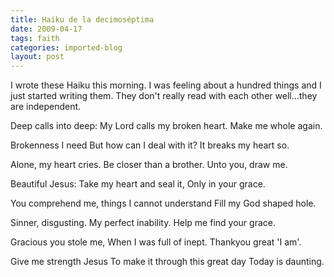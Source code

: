 ```yaml
---
title: Haiku de la decimoséptima
date: 2009-04-17
tags: faith
categories: imported-blog
layout: post
---
```

I wrote these Haiku this morning. I was feeling about a hundred things and I just started writing them. They don't really read with each other well...they are independent.

Deep calls into deep:
My Lord calls my broken heart.
Make me whole again.

Brokenness I need
But how can I deal with it?
It breaks my heart so.

Alone, my heart cries.
Be closer than a brother.
Unto you, draw me.

Beautiful Jesus:
Take my heart and seal it,
Only in your grace.

You comprehend me,
things I cannot understand
Fill my God shaped hole.

Sinner, disgusting.
My perfect inability.
Help me find your grace.

Gracious you stole me,
When I was full of inept.
Thankyou great 'I am'.

Give me strength Jesus
To make it through this great day
Today is daunting.
